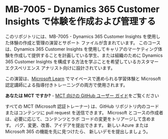# MB-7005 - Dynamics 365 Customer Insights で体験を作成および管理する

このリポジトリには、MB-7005 - Dynamics 365 Customer Insights を使用した体験の作成と管理の演習とサポート ファイルが含まれています。 このコースは、Dynamics 365 Customer Insights を使用してキャリアのマーケティング体験を作成して提供することを計画している学生、または組織のために Dynamics 365 Customer Insights を構成する方法を学ぶことを希望しているカスタマー エクスペリエンス アナリスト向けに設計されています。

この演習は、[Microsoft Learn](https://learn.microsoft.com) でマイペースで進められる学習体験と Microsoft 認定講師による指導付きトレーニングの両方で使用されます。

**あなたは MCT ですか?** - [MCT 向けの GitHub ユーザー ガイド](https://microsoftlearning.github.io/MCT-User-Guide/)をご覧ください

すべての MCT (Microsoft 認証トレーナー) は、GitHub リポジトリ内のコードまたはコンテンツに pull request を送信できます。 Microsoft とコースの作成者は、必要に応じて、コンテンツとラボ コードの変更をトリアージして含めます。 バグ、変更、改善、アイデアを提出できます。 新しい Azure または Microsoft 365 の機能を先に見つけたら、 新しいデモを提出しましょう。
